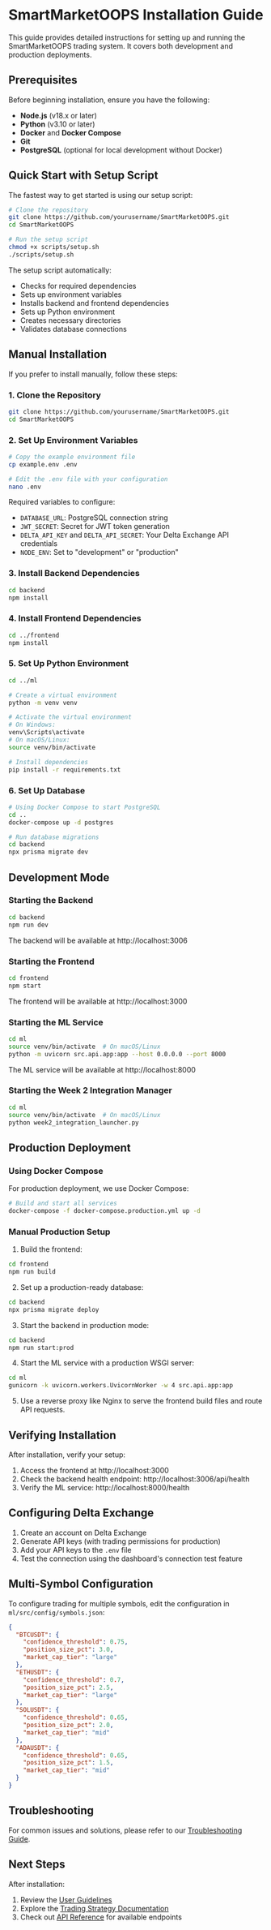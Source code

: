 # SmartMarketOOPS Installation Guide

This guide provides detailed instructions for setting up and running the SmartMarketOOPS trading system. It covers both development and production deployments.

## Prerequisites

Before beginning installation, ensure you have the following:

- **Node.js** (v18.x or later)
- **Python** (v3.10 or later)
- **Docker** and **Docker Compose**
- **Git**
- **PostgreSQL** (optional for local development without Docker)

## Quick Start with Setup Script

The fastest way to get started is using our setup script:

```bash
# Clone the repository
git clone https://github.com/yourusername/SmartMarketOOPS.git
cd SmartMarketOOPS

# Run the setup script
chmod +x scripts/setup.sh
./scripts/setup.sh
```

The setup script automatically:
- Checks for required dependencies
- Sets up environment variables
- Installs backend and frontend dependencies
- Sets up Python environment
- Creates necessary directories
- Validates database connections

## Manual Installation

If you prefer to install manually, follow these steps:

### 1. Clone the Repository

```bash
git clone https://github.com/yourusername/SmartMarketOOPS.git
cd SmartMarketOOPS
```

### 2. Set Up Environment Variables

```bash
# Copy the example environment file
cp example.env .env

# Edit the .env file with your configuration
nano .env
```

Required variables to configure:
- `DATABASE_URL`: PostgreSQL connection string
- `JWT_SECRET`: Secret for JWT token generation
- `DELTA_API_KEY` and `DELTA_API_SECRET`: Your Delta Exchange API credentials
- `NODE_ENV`: Set to "development" or "production"

### 3. Install Backend Dependencies

```bash
cd backend
npm install
```

### 4. Install Frontend Dependencies

```bash
cd ../frontend
npm install
```

### 5. Set Up Python Environment

```bash
cd ../ml

# Create a virtual environment
python -m venv venv

# Activate the virtual environment
# On Windows:
venv\Scripts\activate
# On macOS/Linux:
source venv/bin/activate

# Install dependencies
pip install -r requirements.txt
```

### 6. Set Up Database

```bash
# Using Docker Compose to start PostgreSQL
cd ..
docker-compose up -d postgres

# Run database migrations
cd backend
npx prisma migrate dev
```

## Development Mode

### Starting the Backend

```bash
cd backend
npm run dev
```

The backend will be available at http://localhost:3006

### Starting the Frontend

```bash
cd frontend
npm start
```

The frontend will be available at http://localhost:3000

### Starting the ML Service

```bash
cd ml
source venv/bin/activate  # On macOS/Linux
python -m uvicorn src.api.app:app --host 0.0.0.0 --port 8000
```

The ML service will be available at http://localhost:8000

### Starting the Week 2 Integration Manager

```bash
cd ml
source venv/bin/activate  # On macOS/Linux
python week2_integration_launcher.py
```

## Production Deployment

### Using Docker Compose

For production deployment, we use Docker Compose:

```bash
# Build and start all services
docker-compose -f docker-compose.production.yml up -d
```

### Manual Production Setup

1. Build the frontend:
```bash
cd frontend
npm run build
```

2. Set up a production-ready database:
```bash
cd backend
npx prisma migrate deploy
```

3. Start the backend in production mode:
```bash
cd backend
npm run start:prod
```

4. Start the ML service with a production WSGI server:
```bash
cd ml
gunicorn -k uvicorn.workers.UvicornWorker -w 4 src.api.app:app
```

5. Use a reverse proxy like Nginx to serve the frontend build files and route API requests.

## Verifying Installation

After installation, verify your setup:

1. Access the frontend at http://localhost:3000
2. Check the backend health endpoint: http://localhost:3006/api/health
3. Verify the ML service: http://localhost:8000/health

## Configuring Delta Exchange

1. Create an account on Delta Exchange
2. Generate API keys (with trading permissions for production)
3. Add your API keys to the `.env` file
4. Test the connection using the dashboard's connection test feature

## Multi-Symbol Configuration

To configure trading for multiple symbols, edit the configuration in `ml/src/config/symbols.json`:

```json
{
  "BTCUSDT": {
    "confidence_threshold": 0.75,
    "position_size_pct": 3.0,
    "market_cap_tier": "large"
  },
  "ETHUSDT": {
    "confidence_threshold": 0.7,
    "position_size_pct": 2.5,
    "market_cap_tier": "large"
  },
  "SOLUSDT": {
    "confidence_threshold": 0.65,
    "position_size_pct": 2.0,
    "market_cap_tier": "mid"
  },
  "ADAUSDT": {
    "confidence_threshold": 0.65,
    "position_size_pct": 1.5,
    "market_cap_tier": "mid"
  }
}
```

## Troubleshooting

For common issues and solutions, please refer to our [Troubleshooting Guide](TROUBLESHOOTING.md).

## Next Steps

After installation:

1. Review the [User Guidelines](../USER_GUIDELINES.md)
2. Explore the [Trading Strategy Documentation](TRADING_STRATEGY.md)
3. Check out [API Reference](API_REFERENCE.md) for available endpoints 